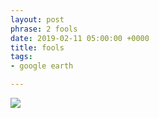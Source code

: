 ```yaml
---
layout: post
phrase: 2 fools
date: 2019-02-11 05:00:00 +0000
title: fools
tags:
- google earth

---
```

![]({{site.baseurl}}/assets/images/fools.jpg)
